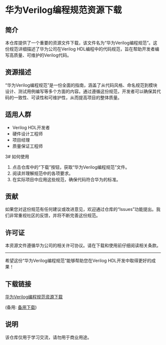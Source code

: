 # 华为Verilog编程规范资源下载

## 简介

本仓库提供了一个重要的资源文件下载，该文件名为“华为Verilog编程规范”。这份规范详细描述了华为公司在Verilog HDL编程中的代码规范，旨在帮助开发者编写高质量、可维护的Verilog代码。

## 资源描述

“华为Verilog编程规范”是一份全面的指南，涵盖了从代码风格、命名规范到模块设计、测试用例编写等多个方面的内容。通过遵循这份规范，开发者可以确保其代码的一致性、可读性和可维护性，从而提高项目的整体质量。

## 适用人群

- Verilog HDL开发者
- 硬件设计工程师
- 项目经理
- 质量保证工程师

3# 如何使用

1. 点击仓库中的“下载”按钮，获取“华为Verilog编程规范”文件。
2. 阅读并理解规范中的各项要求。
3. 在实际项目中应用这些规范，确保代码符合华为的标准。

## 贡献

如果您对这份规范有任何建议或改进意见，欢迎通过仓库的“Issues”功能提出。我们非常重视社区的反馈，并将不断完善这份规范。

## 许可证

本资源文件遵循华为公司的相关许可协议。请在下载和使用前仔细阅读相关条款。

---

希望这份“华为Verilog编程规范”能够帮助您在Verilog HDL开发中取得更好的成果！

## 下载链接
[华为Verilog编程规范资源下载](https://pan.quark.cn/s/11854878664d) 

(备用: [备用下载](https://pan.baidu.com/s/1YFSfcRY0cd4J-SYRKmphXg?pwd=1234))

## 说明

该仓库仅用于学习交流，请勿用于商业用途。
